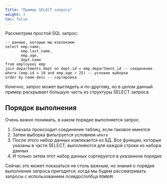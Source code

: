 ```yaml
---
Title: "Пример SELECT запроса"
weight: 3
toc: false
---
```


Рассмотрим простой SQL запрос:

    -- данные, которые мы извлекаем
    select emp.name,
           emp.last_name,
           emp.age,
           dept.name 
    from employees emp
    join departments dept on dept.id = emp.department_id -- соединение
    where (emp.id = 10 and emp.age > 25) -- условие выборки
    order by name desc -- сортировка

Конечно, запрос может выглядеть и по-другому, но в целом данный пример
раскрывает большую часть из структуры SELECT запроса.

## Порядок выполнения

Очень важно понимать, в каком порядке выполняется запрос.

1.  Сначала происходит соединение таблиц, если таковое имеется
2.  Затем выборка фильтруется условием `where`
3.  После этого набор данных извлекается из БД. Все функции, которые
    указаны в части SELECT, выполняются для каждой строки из набора
    данных
4.  И только затем этот набор данных сортируется в указанном порядке

Сейчас это может показаться не столь важным, но знания о порядке
выполнения запроса пригодятся, когда мы будем рассматривать запросы с
использованием псевдостолбца `ROWNUM`.
